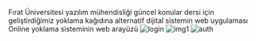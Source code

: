 Fırat Üniversitesi yazılım mühendisliği güncel konular dersi için geliştirdiğimiz yoklama kağıdına alternatif dijital sistemin web uygulaması 
Online yoklama sisteminin web arayüzü 
![login](https://user-images.githubusercontent.com/33762342/99361286-ebd05e80-28c2-11eb-8e41-f19b3db746c7.png)
![img1](https://user-images.githubusercontent.com/33762342/99359281-e9203a00-28bf-11eb-9e42-9244b210f178.jpeg)
![auth](https://user-images.githubusercontent.com/33762342/99361325-fb4fa780-28c2-11eb-8417-f1c25670a225.png)
